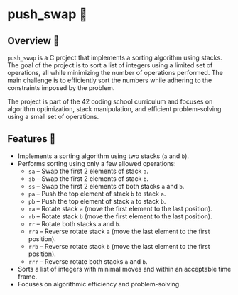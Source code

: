# push_swap 🔄

## Overview 📝

`push_swap` is a C project that implements a sorting algorithm using stacks. The goal of the project is to sort a list of integers using a limited set of operations, all while minimizing the number of operations performed. The main challenge is to efficiently sort the numbers while adhering to the constraints imposed by the problem.

The project is part of the 42 coding school curriculum and focuses on algorithm optimization, stack manipulation, and efficient problem-solving using a small set of operations.

## Features 🌟

- Implements a sorting algorithm using two stacks (`a` and `b`).
- Performs sorting using only a few allowed operations:
  - `sa` – Swap the first 2 elements of stack `a`.
  - `sb` – Swap the first 2 elements of stack `b`.
  - `ss` – Swap the first 2 elements of both stacks `a` and `b`.
  - `pa` – Push the top element of stack `b` to stack `a`.
  - `pb` – Push the top element of stack `a` to stack `b`.
  - `ra` – Rotate stack `a` (move the first element to the last position).
  - `rb` – Rotate stack `b` (move the first element to the last position).
  - `rr` – Rotate both stacks `a` and `b`.
  - `rra` – Reverse rotate stack `a` (move the last element to the first position).
  - `rrb` – Reverse rotate stack `b` (move the last element to the first position).
  - `rrr` – Reverse rotate both stacks `a` and `b`.
- Sorts a list of integers with minimal moves and within an acceptable time frame.
- Focuses on algorithmic efficiency and problem-solving.

